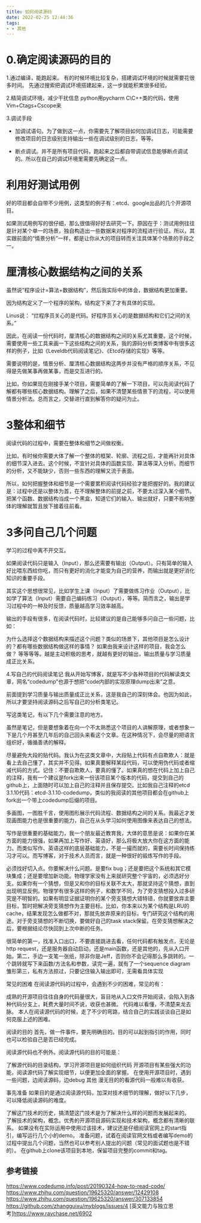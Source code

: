 ```yaml
---
title: 如何阅读源码
date: 2022-02-25 12:44:36
tags:
- - 其他
---
```


# 0.确定阅读源码的目的

1.通过编译，能跑起来。
有的时候环境比较复杂，搭建调试环境的时候就需要花很多时间。
先通过搜索把调试环境搭建起来，这一步就能积累很多经验。



2.精简调试环境，减少干扰信息
python用pycharm
C\C++类的代码，使用Vim+Ctags+Cscope来

3.调试手段

- 加调试语句。为了做到这一点，你需要先了解项目如何加调试日志，可能需要修改项目的日志级别支持输出一些在调试级别的日志，等等。

- 断点调试。并不是所有项目代码，跑起来之后都自带调试信息能够断点调试的。所以在自己的调试环境里需要先确定这一点。

# 利用好测试用例
好的项目都会自带不少用例，这类型的例子有：etcd、google出品的几个开源项目。

如果测试用例写的很仔细，那么很值得好好去研究一下。原因在于：测试用例往往是针对某个单一的场景，独自构造出一些数据来对程序的流程进行验证。所以，其实跟前面的“情景分析”一样，都是让你从大的项目转而关注具体某个场景的手段之一。

# 厘清核心数据结构之间的关系
虽然说“程序设计=算法+数据结构”，然后我实际中的体会，数据结构更加重要。

因为结构定义了一个程序的架构，结构定下来了才有具体的实现。

Linus说： “烂程序员关心的是代码。好程序员关心的是数据结构和它们之间的关系。”

因此，在阅读一份代码时，厘清核心的数据结构之间的关系尤其重要。这个时候，需要使用一些工具来画一下这些结构之间的关系，我的源码分析类博客中有很多这样的例子，比如《Leveldb代码阅读笔记》、《Etcd存储的实现》等等。

需要说明的是，情景分析、厘清核心数据结构这两步并没有严格的顺序关系，不见得是先做某事再做某事，而是交互进行的。

比如，你如果现在刚接手某个项目，需要简单的了解一下项目，可以先阅读代码了解都有哪些核心数据结构。理解了之后，如果不清楚某些情景下的流程，可以使用情景分析法。总而言之，交替进行直到解答你的疑问为止。


# 3整体和细节
阅读代码的过程中，需要在整体和细节之间做权衡。

比如，有时候你需要大体了解一个整体的框架、轮廓、流程之后，才能再针对具体的细节深入进去。这个时候，不宜针对具体的函数实现、算法等深入分析。而细节的分析，又不能缺少，否则一些东西的理解又流于表面。

所以，如何把握整体和细节是一个需要累积阅读代码经验才能把握好的。我的建议是：过程中还是以整体为首，在不理解整体的前提之前，不要太过深入某个细节。把某个函数、数据结构当成一个黑盒，知道它们的输入、输出就好，只要不影响整体的理解就暂且放下接着往前看。

# 3多问自己几个问题
学习的过程中离不开交互。

如果阅读代码只是输入（Input），那么还需要有输出（Output）。只有简单的输入好比喂东西给你吃，而只有更好的消化才能变为自己的营养，而输出就是更好消化知识的重要手段。

其实这个思想很常见，比如学生上课（Input）了需要做练习作业（Output），比如学了算法（Input）需要自己编码练习（Output），等等。简而言之，输出是学习过程中的一种及时反馈，质量越高学习效率越高。

输出的手段有很多，在阅读代码时，比较建议的是自己能够多问自己一些问题，比如：

为什么选择这个数据结构来描述这个问题？类似的场景下，其他项目是怎么设计的？都有哪些数据结构做这样的事情？
如果由我来设计这样的项目，我会怎么做？
等等等等。越是主动积极的思考，就越有更好的输出，输出质量与学习质量成正比关系。


4.写自己的代码阅读笔记
我从开始写博客，就是写不少各种项目的代码解读类文章，网名“codedump”也源于想把“code内部的实现原理dump出来”之意。

前面提到学习质量与输出质量成正比关系，这是我自己的深刻体会。也因为如此，所以才要坚持阅读源码之后写自己的分析类笔记。

写这类笔记，有以下几个需要注意的地方。

虽然是笔记，但是要想象着在向一个不太熟悉这个项目的人讲解原理，或者想象一下是几个月甚至几年后的自己回头来看这个文章。在这种情况下，会尽量的把语言组织好，循循善诱的解释。

尽量避免大段的贴代码。我认为在这类文章中，大段贴上代码有点自欺欺人：就是看上去自己懂了，其实并不见得。如果真要解释某段代码，可以使用伪代码或者缩减代码的方式。记住：不要自欺欺人，要真的懂了。如果真的想在代码上加上自己的注释，我有一个建议是fork出来一份该项目某个版本的代码，提交到自己的github上，上面随时可以加上自己的注释并且保存提交。比如我自己注释的etcd 3.1.10代码：etcd-3.1.10-codedump，类似的我阅读的其他项目都会在github上fork出一个带上codedump后缀的项目。

多画图，一图胜千言，使用图形展示代码流程、数据结构之间的关系。我最近才发现画图能力也是很重要的能力，自己在从头学习如何使用图像来表达自己的想法。

写作是很重要的基础能力，我一个朋友最近教育我，大体的意思是说：如果你在某方面的能力很强，如果再加上写作好、英语好，那么将极大放大你在这方面的能力。而类似写作、英语这样的底层基础能力，不是一撮而就的，需要长时间保持练习才可以。而写博客，对于技术人员而言，就是一种很好的锻炼写作的手段。


必须找好切入点。你要解决什么问题。是要fix bug；还是要把这个系统和其它模块集成；还是要增加新功能。物理学家没有上来就研究整个宇宙的，必须选好分支。如果你有一个猜想，但是又和你的目标关联不太大，那就坚持这个猜想，直到出现明显反例。物理学有很多这样的例子，和数学不同，为了旁支猜想投入过多研究是不明智的。如果有明显证据证明你的某个旁支猜想大错特错，你就要放弃主要目标，暂时把解决旁支猜想作为主要目标。比如，你本来以为某个结构是LRU的cache，结果发现怎么做都不对，那就先放弃原来的目标，专门研究这个结构的用途。对于旁支猜想的不断切换，要做好自己的task stack保留。在旁支猜想解决之后，要根据结论尽快回到上次中断的任务。


很简单的第一，找准入口出口，不要直接跳进去看，任何代码都有触发点，无论是http request，还是服务器自动启动，还是main函数，还是其他的，先从入口开始。第二，手边一支笔一张纸，除非你是Jeff，否则你不会记得那么多跳转的。一个跳转就写下来函数/方法名和参数，读完一遍，就有了一个sequence diagram雏形第三，私有方法掠过，只要记住输入输出即可，无需看具体实现


常见的困难
在阅读源代码的过程中，会遇到不少的困难，常见的有：

成熟的开源项目往往自身的代码量很大，盲目地从入口文件开始阅读，会陷入到各种代码分支上，耗费大量时间不说，收获也甚微。
代码难以看懂，不清楚来龙去脉。
本人在阅读源代码的时候，走了不少的弯路，结合自己的实践谈谈自己是如何克服上述的困难。

阅读的目的
首先，做一件事件，要先明确目的。目的可以起到指引的作用，同时也可以检验自己是否已经完成。

阅读源代码也不例外。阅读源代码的目的可能是：

了解源代码的目录结构，学习开源项目是如何组织代码
开源项目有某些强大的功能，阅读源代码了解实现细节，以便更加全面的掌握。
在使用开源项目时，遇到一些问题，边阅读源码，边debug
其他
漫无目的的看源代码一般难以有收获。

事先准备
如果目的是通过阅读源代码，加深对技术细节的理解，做好以下几步，可以降低阅读源码的难度。

了解这门技术的历史，搞清楚这门技术是为了解决什么样的问题而发展起来的。
了解技术的架构，概念。优秀的开源项目源码实现和技术架构，概念都有清晰的联系。
如果没有在实际运用中使用过该技术，建议还是仔细阅读官网上的start指引，编写运行几个小的demo。
准备问题，试着在阅读官网文档或者编写demo的过程中提出几个问题，当然也可以参考别人提出的问题（常见的面试题也是不错的）。
在github上clone该项目到本地，保留项目完整的commit和tag。


## 参考链接


https://www.codedump.info/post/20190324-how-to-read-code/
https://www.zhihu.com/question/19625320/answer/12429108
https://www.zhihu.com/question/19625320/answer/307133854
https://github.com/zhangguixu/myblogs/issues/4
[英文能力与独立思考]https://www.raychase.net/6902
